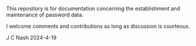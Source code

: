 This repository is for documentation concerning the establishment and maintenance of password data.

I welcome comments and contributions as long as discussion is courteous.

J C Nash 2024-4-19

